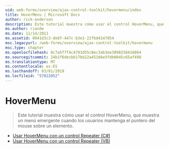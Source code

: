```yaml
---
uid: web-forms/overview/ajax-control-toolkit/hovermenu/index
title: HoverMenu | Microsoft Docs
author: rick-anderson
description: Este tutorial muestra cómo usar el control HoverMenu, que muestra un menú emergente cuando los usuarios mantenga el puntero del mouse sobre un elemento.
ms.author: riande
ms.date: 11/14/2011
ms.assetid: 0941d3c3-de6f-447c-b3e1-22fbd4147054
msc.legacyurl: /web-forms/overview/ajax-control-toolkit/hovermenu
msc.type: chapter
ms.openlocfilehash: 0c7a5f7f4c4703d55c8ec3ab3ee3098258416864
ms.sourcegitcommit: 24b1f6decbb17bb22a45166e5fdb0845c65af498
ms.translationtype: MT
ms.contentlocale: es-ES
ms.lasthandoff: 03/01/2019
ms.locfileid: "57022052"
---
```

<a name="hovermenu"></a>HoverMenu
====================
> Este tutorial muestra cómo usar el control HoverMenu, que muestra un menú emergente cuando los usuarios mantenga el puntero del mouse sobre un elemento.


- [Usar HoverMenu con un control Repeater (C#)](using-hovermenu-with-a-repeater-control-cs.md)
- [Usar HoverMenu con un control Repeater (VB)](using-hovermenu-with-a-repeater-control-vb.md)

